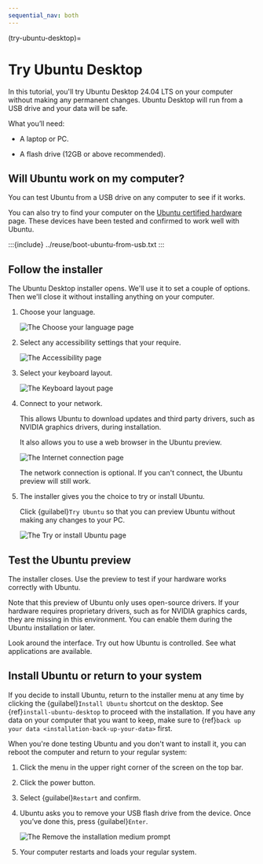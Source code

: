 ```yaml
---
sequential_nav: both
---
```


(try-ubuntu-desktop)=
# Try Ubuntu Desktop

In this tutorial, you'll try Ubuntu Desktop 24.04 LTS on your computer without making any permanent changes. Ubuntu Desktop will run from a USB drive and your data will be safe.


What you’ll need:

* A laptop or PC.

* A flash drive (12GB or above recommended).


## Will Ubuntu work on my computer?

You can test Ubuntu from a USB drive on any computer to see if it works.

You can also try to find your computer on the [Ubuntu certified hardware](https://ubuntu.com/certified?q=&category=Laptop&category=Desktop&limit=20) page. These devices have been tested and confirmed to work well with Ubuntu.


<!--
The docs/reuse/boot-ubuntu-from-usb.txt file is reused between the live system tutorial and the installation tutorial.
-->
:::{include} ../reuse/boot-ubuntu-from-usb.txt
:::


## Follow the installer

The Ubuntu Desktop installer opens. We'll use it to set a couple of options. Then we'll close it without installing anything on your computer.

1. Choose your language.

    ![The Choose your language page](/images/installer/choose-your-language.jpeg)

1. Select any accessibility settings that your require.

    ![The Accessibility page](/images/installer/accessibility.jpeg)

1. Select your keyboard layout.

    ![The Keyboard layout page](/images/installer/keyboard-layout.jpeg)

1. Connect to your network.

    This allows Ubuntu to download updates and third party drivers, such as NVIDIA graphics drivers, during installation.

    It also allows you to use a web browser in the Ubuntu preview.

    ![The Internet connection page](/images/installer/internet-connection.jpeg)

    The network connection is optional. If you can't connect, the Ubuntu preview will still work.

8. The installer gives you the choice to try or install Ubuntu.

    Click {guilabel}`Try Ubuntu` so that you can preview Ubuntu without making any changes to your PC.

    ![The Try or install Ubuntu page](/images/installer/try-or-install-ubuntu.jpeg)


## Test the Ubuntu preview

The installer closes. Use the preview to test if your hardware works correctly with Ubuntu.

Note that this preview of Ubuntu only uses open-source drivers. If your hardware requires proprietary drivers, such as for NVIDIA graphics cards, they are missing in this environment. You can enable them during the Ubuntu installation or later.

Look around the interface. Try out how Ubuntu is controlled. See what applications are available.


## Install Ubuntu or return to your system

If you decide to install Ubuntu, return to the installer menu at any time by clicking the {guilabel}`Install Ubuntu` shortcut on the desktop. See {ref}`install-ubuntu-desktop` to proceed with the installation. If you have any data on your computer that you want to keep, make sure to {ref}`back up your data <installation-back-up-your-data>` first.

When you're done testing Ubuntu and you don't want to install it, you can reboot the computer and return to your regular system:

1. Click the menu in the upper right corner of the screen on the top bar.

1. Click the power button.

1. Select {guilabel}`Restart` and confirm.

1. Ubuntu asks you to remove your USB flash drive from the device. Once you’ve done this, press {guilabel}`Enter`.

    ![The Remove the installation medium prompt](/images/installer/remove-the-installation-medium.png)

1. Your computer restarts and loads your regular system.

